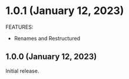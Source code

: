 # 1.0.1 (January 12, 2023)

FEATURES:

- Renames and Restructured

## 1.0.0 (January 12, 2023)

Initial release.
